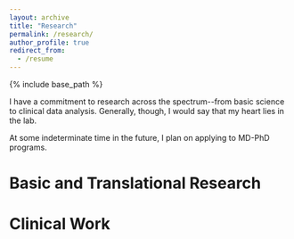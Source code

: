 ```yaml
---
layout: archive
title: "Research"
permalink: /research/
author_profile: true
redirect_from:
  - /resume
---
```


{% include base_path %}

I have a commitment to research across the spectrum--from basic science to clinical data analysis. Generally, though, I would say that my heart lies in the lab. 

At some indeterminate time in the future, I plan on applying to MD-PhD programs.

**Basic and Translational Research**
======

 
 
**Clinical Work**
======
